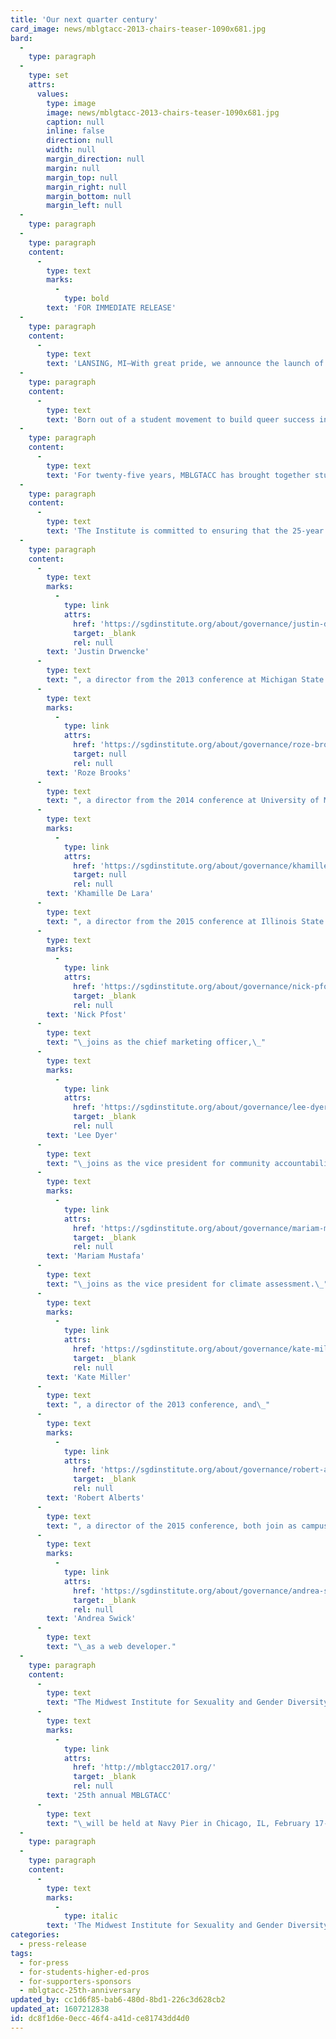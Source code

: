```yaml
---
title: 'Our next quarter century'
card_image: news/mblgtacc-2013-chairs-teaser-1090x681.jpg
bard:
  -
    type: paragraph
  -
    type: set
    attrs:
      values:
        type: image
        image: news/mblgtacc-2013-chairs-teaser-1090x681.jpg
        caption: null
        inline: false
        direction: null
        width: null
        margin_direction: null
        margin: null
        margin_top: null
        margin_right: null
        margin_bottom: null
        margin_left: null
  -
    type: paragraph
  -
    type: paragraph
    content:
      -
        type: text
        marks:
          -
            type: bold
        text: 'FOR IMMEDIATE RELEASE'
  -
    type: paragraph
    content:
      -
        type: text
        text: 'LANSING, MI—With great pride, we announce the launch of the Midwest Institute for Sexuality and Gender Diversity.'
  -
    type: paragraph
    content:
      -
        type: text
        text: 'Born out of a student movement to build queer success in the Midwest, the Institute is charged with the task of overseeing MBLGTACC, the nation’s largest conference for LGBTQIA+ college students.'
  -
    type: paragraph
    content:
      -
        type: text
        text: 'For twenty-five years, MBLGTACC has brought together students from around the United States for a few days each year to learn and grow through the knowledge and experiences of others. It has attracted leading activists, entertainers, and thinkers from around the world and from our own homes to share this space, to engage and grow, and to help catalyze positive change on our campuses, in our states, in our nation, and beyond.'
  -
    type: paragraph
    content:
      -
        type: text
        text: 'The Institute is committed to ensuring that the 25-year history of the conference carries forward to touch countless lives in the next quarter century. For the first time, this will also include taking the principles of MBLGTACC beyond the three-day event. We will do more.'
  -
    type: paragraph
    content:
      -
        type: text
        marks:
          -
            type: link
            attrs:
              href: 'https://sgdinstitute.org/about/governance/justin-drwencke'
              target: _blank
              rel: null
        text: 'Justin Drwencke'
      -
        type: text
        text: ", a director from the 2013 conference at Michigan State University, joins the leadership team as its chief executive officer.\_"
      -
        type: text
        marks:
          -
            type: link
            attrs:
              href: 'https://sgdinstitute.org/about/governance/roze-brooks'
              target: null
              rel: null
        text: 'Roze Brooks'
      -
        type: text
        text: ", a director from the 2014 conference at University of Missouri-Kansas City, joins as chief operating officer, and\_"
      -
        type: text
        marks:
          -
            type: link
            attrs:
              href: 'https://sgdinstitute.org/about/governance/khamille-de-lara'
              target: null
              rel: null
        text: 'Khamille De Lara'
      -
        type: text
        text: ", a director from the 2015 conference at Illinois State University, joins as chief financial officer.\_"
      -
        type: text
        marks:
          -
            type: link
            attrs:
              href: 'https://sgdinstitute.org/about/governance/nick-pfost'
              target: _blank
              rel: null
        text: 'Nick Pfost'
      -
        type: text
        text: "\_joins as the chief marketing officer,\_"
      -
        type: text
        marks:
          -
            type: link
            attrs:
              href: 'https://sgdinstitute.org/about/governance/lee-dyer'
              target: _blank
              rel: null
        text: 'Lee Dyer'
      -
        type: text
        text: "\_joins as the vice president for community accountability, and\_"
      -
        type: text
        marks:
          -
            type: link
            attrs:
              href: 'https://sgdinstitute.org/about/governance/mariam-mustafa'
              target: _blank
              rel: null
        text: 'Mariam Mustafa'
      -
        type: text
        text: "\_joins as the vice president for climate assessment.\_"
      -
        type: text
        marks:
          -
            type: link
            attrs:
              href: 'https://sgdinstitute.org/about/governance/kate-miller'
              target: _blank
              rel: null
        text: 'Kate Miller'
      -
        type: text
        text: ", a director of the 2013 conference, and\_"
      -
        type: text
        marks:
          -
            type: link
            attrs:
              href: 'https://sgdinstitute.org/about/governance/robert-alberts'
              target: _blank
              rel: null
        text: 'Robert Alberts'
      -
        type: text
        text: ", a director of the 2015 conference, both join as campus relations coordinators. The leadership also welcomes\_"
      -
        type: text
        marks:
          -
            type: link
            attrs:
              href: 'https://sgdinstitute.org/about/governance/andrea-swick'
              target: _blank
              rel: null
        text: 'Andrea Swick'
      -
        type: text
        text: "\_as a web developer."
  -
    type: paragraph
    content:
      -
        type: text
        text: "The Midwest Institute for Sexuality and Gender Diversity’s\_"
      -
        type: text
        marks:
          -
            type: link
            attrs:
              href: 'http://mblgtacc2017.org/'
              target: _blank
              rel: null
        text: '25th annual MBLGTACC'
      -
        type: text
        text: "\_will be held at Navy Pier in Chicago, IL, February 17-19, 2017. It will be hosted by the Chicago Coalition of Queer and Allied Students, with leaders from DePaul University, Loyola University, and Northeastern Illinois University."
  -
    type: paragraph
  -
    type: paragraph
    content:
      -
        type: text
        marks:
          -
            type: italic
        text: 'The Midwest Institute for Sexuality and Gender Diversity empowers students of diverse sexualities and genders to inspire sustainable change; leads higher education colleagues in relevant and inclusive practices; and advances knowledge of sexuality and gender through advocacy and expansive programming.'
categories:
  - press-release
tags:
  - for-press
  - for-students-higher-ed-pros
  - for-supporters-sponsors
  - mblgtacc-25th-anniversary
updated_by: cc1d6f85-bab6-480d-8bd1-226c3d628cb2
updated_at: 1607212838
id: dc8f1d6e-0ecc-46f4-a41d-ce81743dd4d0
---
```

